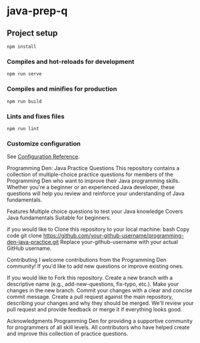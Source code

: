 # java-prep-q

## Project setup
```
npm install
```

### Compiles and hot-reloads for development
```
npm run serve
```

### Compiles and minifies for production
```
npm run build
```

### Lints and fixes files
```
npm run lint
```

### Customize configuration
See [Configuration Reference](https://cli.vuejs.org/config/).

Programming Den: Java Practice Questions
This repository contains a collection of multiple-choice practice questions for members of the Programming Den who want to improve their Java programming skills. Whether you're a beginner or an experienced Java developer, these questions will help you review and reinforce your understanding of Java fundamentals.

Features
Multiple choice questions to test your Java knowledge
Covers Java fundamentals
Suitable for beginners.


if you would like to Clone this repository to your local machine:
bash
Copy code
git clone https://github.com/your-github-username/programming-den-java-practice.git
Replace your-github-username with your actual GitHub username.

Contributing
I welcome contributions from the Programming Den community! If you'd like to add new questions or improve existing ones.

If you would like to Fork this repository.
Create a new branch with a descriptive name (e.g., add-new-questions, fix-typo, etc.).
Make your changes in the new branch.
Commit your changes with a clear and concise commit message.
Create a pull request against the main repository, describing your changes and why they should be merged.
We'll review your pull request and provide feedback or merge it if everything looks good.


Acknowledgments
Programming Den for providing a supportive community for programmers of all skill levels.
All contributors who have helped create and improve this collection of practice questions.
